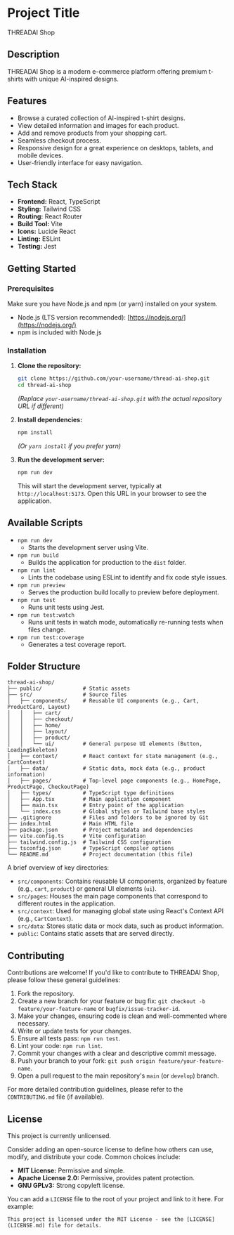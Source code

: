 # Project Title
THREADAI Shop

## Description
THREADAI Shop is a modern e-commerce platform offering premium t-shirts with unique AI-inspired designs.

## Features
- Browse a curated collection of AI-inspired t-shirt designs.
- View detailed information and images for each product.
- Add and remove products from your shopping cart.
- Seamless checkout process.
- Responsive design for a great experience on desktops, tablets, and mobile devices.
- User-friendly interface for easy navigation.

## Tech Stack
- **Frontend:** React, TypeScript
- **Styling:** Tailwind CSS
- **Routing:** React Router
- **Build Tool:** Vite
- **Icons:** Lucide React
- **Linting:** ESLint
- **Testing:** Jest

## Getting Started

### Prerequisites

Make sure you have Node.js and npm (or yarn) installed on your system.
- Node.js (LTS version recommended): [https://nodejs.org/](https://nodejs.org/)
- npm is included with Node.js

### Installation

1.  **Clone the repository:**
    ```bash
    git clone https://github.com/your-username/thread-ai-shop.git
    cd thread-ai-shop
    ```
    *(Replace `your-username/thread-ai-shop.git` with the actual repository URL if different)*

2.  **Install dependencies:**
    ```bash
    npm install
    ```
    *(Or `yarn install` if you prefer yarn)*

3.  **Run the development server:**
    ```bash
    npm run dev
    ```
    This will start the development server, typically at `http://localhost:5173`. Open this URL in your browser to see the application.

## Available Scripts
-   `npm run dev`
    -   Starts the development server using Vite.
-   `npm run build`
    -   Builds the application for production to the `dist` folder.
-   `npm run lint`
    -   Lints the codebase using ESLint to identify and fix code style issues.
-   `npm run preview`
    -   Serves the production build locally to preview before deployment.
-   `npm run test`
    -   Runs unit tests using Jest.
-   `npm run test:watch`
    -   Runs unit tests in watch mode, automatically re-running tests when files change.
-   `npm run test:coverage`
    -   Generates a test coverage report.

## Folder Structure
```
thread-ai-shop/
├── public/             # Static assets
├── src/                # Source files
│   ├── components/     # Reusable UI components (e.g., Cart, ProductCard, Layout)
│   │   ├── cart/
│   │   ├── checkout/
│   │   ├── home/
│   │   ├── layout/
│   │   ├── product/
│   │   └── ui/         # General purpose UI elements (Button, LoadingSkeleton)
│   ├── context/        # React context for state management (e.g., CartContext)
│   ├── data/           # Static data, mock data (e.g., product information)
│   ├── pages/          # Top-level page components (e.g., HomePage, ProductPage, CheckoutPage)
│   ├── types/          # TypeScript type definitions
│   ├── App.tsx         # Main application component
│   ├── main.tsx        # Entry point of the application
│   └── index.css       # Global styles or Tailwind base styles
├── .gitignore          # Files and folders to be ignored by Git
├── index.html          # Main HTML file
├── package.json        # Project metadata and dependencies
├── vite.config.ts      # Vite configuration
├── tailwind.config.js  # Tailwind CSS configuration
├── tsconfig.json       # TypeScript compiler options
└── README.md           # Project documentation (this file)
```

A brief overview of key directories:
-   `src/components`: Contains reusable UI components, organized by feature (e.g., `cart`, `product`) or general UI elements (`ui`).
-   `src/pages`: Houses the main page components that correspond to different routes in the application.
-   `src/context`: Used for managing global state using React's Context API (e.g., `CartContext`).
-   `src/data`: Stores static data or mock data, such as product information.
-   `public`: Contains static assets that are served directly.

## Contributing
Contributions are welcome! If you'd like to contribute to THREADAI Shop, please follow these general guidelines:

1.  Fork the repository.
2.  Create a new branch for your feature or bug fix: `git checkout -b feature/your-feature-name` or `bugfix/issue-tracker-id`.
3.  Make your changes, ensuring code is clean and well-commented where necessary.
4.  Write or update tests for your changes.
5.  Ensure all tests pass: `npm run test`.
6.  Lint your code: `npm run lint`.
7.  Commit your changes with a clear and descriptive commit message.
8.  Push your branch to your fork: `git push origin feature/your-feature-name`.
9.  Open a pull request to the main repository's `main` (or `develop`) branch.

For more detailed contribution guidelines, please refer to the `CONTRIBUTING.md` file (if available).

## License
This project is currently unlicensed.

Consider adding an open-source license to define how others can use, modify, and distribute your code. Common choices include:
-   **MIT License:** Permissive and simple.
-   **Apache License 2.0:** Permissive, provides patent protection.
-   **GNU GPLv3:** Strong copyleft license.

You can add a `LICENSE` file to the root of your project and link to it here. For example:

`This project is licensed under the MIT License - see the [LICENSE](LICENSE.md) file for details.`
